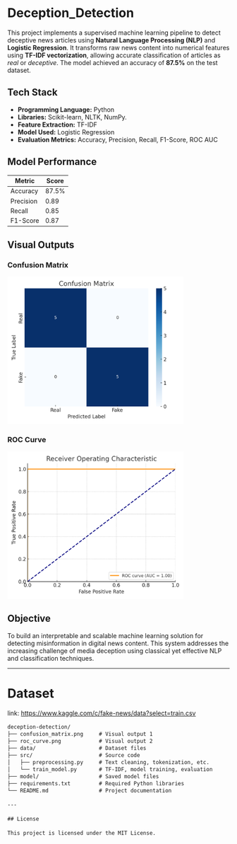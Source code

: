 # Deception_Detection

This project implements a supervised machine learning pipeline to detect deceptive news articles using **Natural Language Processing (NLP)** and **Logistic Regression**. It transforms raw news content into numerical features using **TF-IDF vectorization**, allowing accurate classification of articles as *real* or *deceptive*. The model achieved an accuracy of **87.5%** on the test dataset.


## Tech Stack

- **Programming Language:** Python  
- **Libraries:** Scikit-learn, NLTK, NumPy.
- **Feature Extraction:** TF-IDF  
- **Model Used:** Logistic Regression  
- **Evaluation Metrics:** Accuracy, Precision, Recall, F1-Score, ROC AUC


## Model Performance

| Metric    | Score   |
|-----------|---------|
| Accuracy  | 87.5%   |
| Precision | 0.89    |
| Recall    | 0.85    |
| F1-Score  | 0.87    |


## Visual Outputs

### Confusion Matrix  
<img src="confusion_matrix.png" alt="Confusion Matrix" width="400"/>

### ROC Curve  
<img src="roc_curve.png" alt="ROC Curve" width="400"/>




## Objective

To build an interpretable and scalable machine learning solution for detecting misinformation in digital news content. This system addresses the increasing challenge of media deception using classical yet effective NLP and classification techniques.

---

# Dataset
link: https://www.kaggle.com/c/fake-news/data?select=train.csv

```text
deception-detection/
├── confusion_matrix.png     # Visual output 1
├── roc_curve.png            # Visual output 2
├── data/                    # Dataset files
├── src/                     # Source code
│   ├── preprocessing.py     # Text cleaning, tokenization, etc.
│   └── train_model.py       # TF-IDF, model training, evaluation
├── model/                   # Saved model files
├── requirements.txt         # Required Python libraries
└── README.md                # Project documentation

---

## License

This project is licensed under the MIT License.



